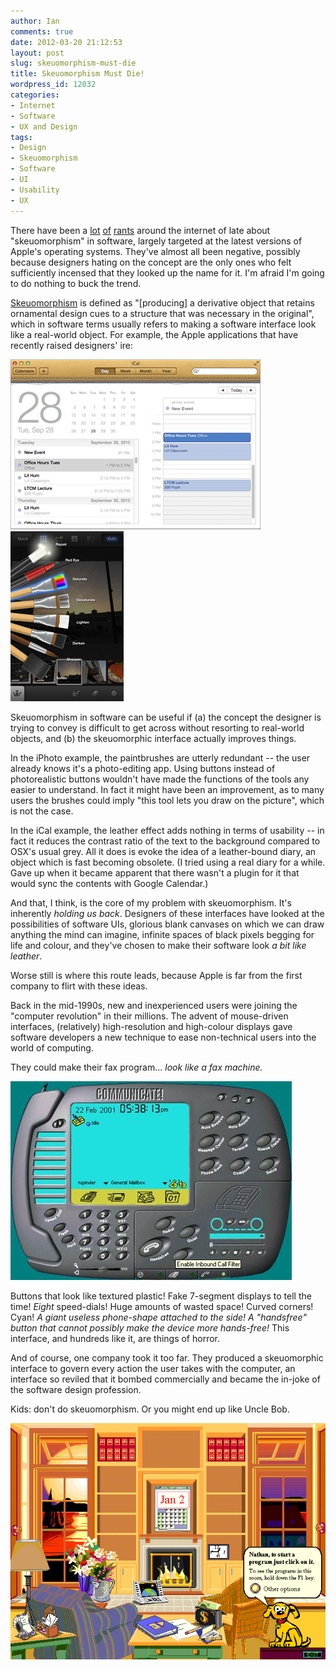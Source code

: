```yaml
---
author: Ian
comments: true
date: 2012-03-20 21:12:53
layout: post
slug: skeuomorphism-must-die
title: Skeuomorphism Must Die!
wordpress_id: 12032
categories:
- Internet
- Software
- UX and Design
tags:
- Design
- Skeuomorphism
- Software
- UI
- Usability
- UX
---
```


There have been a [lot](http://appadvice.com/appnn/2012/03/quickadvice-iphoto) [of](http://www.andymangold.com/skeuomorphism-the-opiate-of-the-people/) [rants](http://kaishinlab.com/2011/07/skeuomorphism-in-ui-design/) around the internet of late about "skeuomorphism" in software, largely targeted at the latest versions of Apple's operating systems.  They've almost all been negative, possibly because designers hating on the concept are the only ones who felt sufficiently incensed that they looked up the name for it.  I'm afraid I'm going to do nothing to buck the trend.

[Skeuomorphism](https://en.wikipedia.org/wiki/Skeuomorphism) is defined as "[producing] a derivative object that retains ornamental design cues to a structure that was necessary in the original", which in software terms usually refers to making a software interface look like a real-world object.  For example, the Apple applications that have recently raised designers' ire:

[![OSX Lion iCal](/img/blog/2012/03/264182-apple-mac-os-x-lion-10-7-calendar-daily1.jpg)](/blog/2012/03/264182-apple-mac-os-x-lion-10-7-calendar-daily.jpg) [![iOS 5 iPhoto](/blog/2012/03/IMG_53781.jpeg)](/blog/2012/03/IMG_5378.jpeg)

Skeuomorphism in software can be useful if (a) the concept the designer is trying to convey is difficult to get across without resorting to real-world objects, and (b) the skeuomorphic interface actually improves things.

In the iPhoto example, the paintbrushes are utterly redundant -- the user already knows it's a photo-editing app.  Using buttons instead of photorealistic buttons wouldn't have made the functions of the tools any easier to understand. In fact it might have been an improvement, as to many users the brushes could imply "this tool lets you draw on the picture", which is not the case.

In the iCal example, the leather effect adds nothing in terms of usability -- in fact it reduces the contrast ratio of the text to the background compared to OSX's usual grey.  All it does is evoke the idea of a leather-bound diary, an object which is fast becoming obsolete.  (I tried using a real diary for a while.  Gave up when it became apparent that there wasn't a plugin for it that would sync the contents with Google Calendar.)

And that, I think, is the core of my problem with skeuomorphism.  It's inherently _holding us back_.  Designers of these interfaces have looked at the possibilities of software UIs, glorious blank canvases on which we can draw anything the mind can imagine, infinite spaces of black pixels begging for life and colour, and they've chosen to make their software look _a bit like leather_.

Worse still is where this route leads, because Apple is far from the first company to flirt with these ideas.

Back in the mid-1990s, new and inexperienced users were joining the "computer revolution" in their millions.  The advent of mouse-driven interfaces, (relatively) high-resolution and high-colour displays gave software developers  a new technique to ease non-technical users into the world of computing.

They could make their fax program... _look like a fax machine._

[![Horrible 90s Fax App](/img/blog/2012/03/C10_UI.jpg)](/blog/2012/03/C10_UI.jpg)

Buttons that look like textured plastic!  Fake 7-segment displays to tell the time!  _Eight_ speed-dials!  Huge amounts of wasted space!  Curved corners!  Cyan!  _A giant useless phone-shape attached to the side!  A "handsfree" button that cannot possibly make the device more hands-free!_  This interface, and hundreds like it, are things of horror.

And of course, one company took it too far. They produced a skeuomorphic interface to govern every action the user takes with the computer, an interface so reviled that it bombed commercially and became the in-joke of the software design profession.

Kids: don't do skeuomorphism.  Or you might end up like Uncle Bob.

[![Microsoft Bob](/img/blog/2012/03/bobhome1p.png)](/blog/2012/03/bobhome1p.png)
